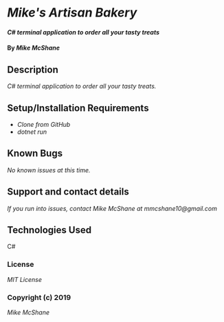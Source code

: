 # _Mike's Artisan Bakery_

#### _C# terminal application to order all your tasty treats_

#### By _**Mike McShane**_

## Description

_C# terminal application to order all your tasty treats._

## Setup/Installation Requirements

* _Clone from GitHub_
* _dotnet run_

## Known Bugs

_No known issues at this time._

## Support and contact details

_If you run into issues, contact Mike McShane at mmcshane10@gmail.com_

## Technologies Used

C#

### License

*MIT License*

### Copyright (c) 2019

*Mike McShane*
